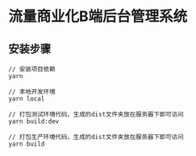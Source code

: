 # 流量商业化B端后台管理系统

## 安装步骤

```
// 安装项目依赖
yarn

// 本地开发环境
yarn local

// 打包测试环境代码，生成的dist文件夹放在服务器下即可访问
yarn build:dev

// 打包生产环境代码，生成的dist文件夹放在服务器下即可访问
yarn build
